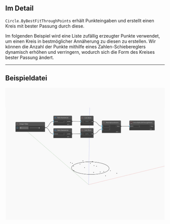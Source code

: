 ## Im Detail
`Circle.ByBestFitThroughPoints` erhält Punkteingaben und erstellt einen Kreis mit bester Passung durch diese.

Im folgenden Beispiel wird eine Liste zufällig erzeugter Punkte verwendet, um einen Kreis in bestmöglicher Annäherung zu diesen zu erstellen. Wir können die Anzahl der Punkte mithilfe eines Zahlen-Schiebereglers dynamisch erhöhen und verringern, wodurch sich die Form des Kreises bester Passung ändert.

___
## Beispieldatei

![ByBestFitThroughPoints](./Autodesk.DesignScript.Geometry.Circle.ByBestFitThroughPoints_img.jpg)


